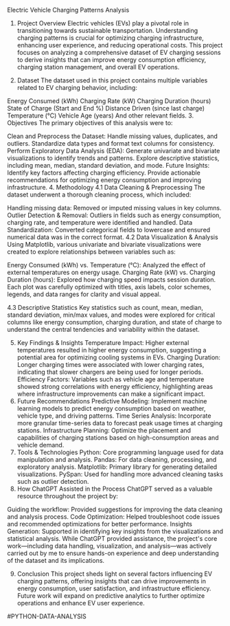 Electric Vehicle Charging Patterns Analysis
1. Project Overview
Electric vehicles (EVs) play a pivotal role in transitioning towards sustainable transportation. Understanding charging patterns is crucial for optimizing charging infrastructure, enhancing user experience, and reducing operational costs. This project focuses on analyzing a comprehensive dataset of EV charging sessions to derive insights that can improve energy consumption efficiency, charging station management, and overall EV operations.

2. Dataset
The dataset used in this project contains multiple variables related to EV charging behavior, including:

Energy Consumed (kWh)
Charging Rate (kW)
Charging Duration (hours)
State of Charge (Start and End %)
Distance Driven (since last charge)
Temperature (°C)
Vehicle Age (years)
And other relevant fields.
3. Objectives
The primary objectives of this analysis were to:

Clean and Preprocess the Dataset:
Handle missing values, duplicates, and outliers.
Standardize data types and format text columns for consistency.
Perform Exploratory Data Analysis (EDA):
Generate univariate and bivariate visualizations to identify trends and patterns.
Explore descriptive statistics, including mean, median, standard deviation, and mode.
Future Insights:
Identify key factors affecting charging efficiency.
Provide actionable recommendations for optimizing energy consumption and improving infrastructure.
4. Methodology
4.1 Data Cleaning & Preprocessing
The dataset underwent a thorough cleaning process, which included:

Handling missing data: Removed or imputed missing values in key columns.
Outlier Detection & Removal: Outliers in fields such as energy consumption, charging rate, and temperature were identified and handled.
Data Standardization: Converted categorical fields to lowercase and ensured numerical data was in the correct format.
4.2 Data Visualization & Analysis
Using Matplotlib, various univariate and bivariate visualizations were created to explore relationships between variables such as:

Energy Consumed (kWh) vs. Temperature (°C): Analyzed the effect of external temperatures on energy usage.
Charging Rate (kW) vs. Charging Duration (hours): Explored how charging speed impacts session duration.
Each plot was carefully optimized with titles, axis labels, color schemes, legends, and data ranges for clarity and visual appeal.

4.3 Descriptive Statistics
Key statistics such as count, mean, median, standard deviation, min/max values, and modes were explored for critical columns like energy consumption, charging duration, and state of charge to understand the central tendencies and variability within the dataset.

5. Key Findings & Insights
Temperature Impact: Higher external temperatures resulted in higher energy consumption, suggesting a potential area for optimizing cooling systems in EVs.
Charging Duration: Longer charging times were associated with lower charging rates, indicating that slower chargers are being used for longer periods.
Efficiency Factors: Variables such as vehicle age and temperature showed strong correlations with energy efficiency, highlighting areas where infrastructure improvements can make a significant impact.
6. Future Recommendations
Predictive Modeling: Implement machine learning models to predict energy consumption based on weather, vehicle type, and driving patterns.
Time Series Analysis: Incorporate more granular time-series data to forecast peak usage times at charging stations.
Infrastructure Planning: Optimize the placement and capabilities of charging stations based on high-consumption areas and vehicle demand.
7. Tools & Technologies
Python: Core programming language used for data manipulation and analysis.
Pandas: For data cleaning, processing, and exploratory analysis.
Matplotlib: Primary library for generating detailed visualizations.
PySpan: Used for handling more advanced cleaning tasks such as outlier detection.
8. How ChatGPT Assisted in the Process
ChatGPT served as a valuable resource throughout the project by:

Guiding the workflow: Provided suggestions for improving the data cleaning and analysis process.
Code Optimization: Helped troubleshoot code issues and recommended optimizations for better performance.
Insights Generation: Supported in identifying key insights from the visualizations and statistical analysis.
While ChatGPT provided assistance, the project's core work—including data handling, visualization, and analysis—was actively carried out by me to ensure hands-on experience and deep understanding of the dataset and its implications.

9. Conclusion
This project sheds light on several factors influencing EV charging patterns, offering insights that can drive improvements in energy consumption, user satisfaction, and infrastructure efficiency. Future work will expand on predictive analytics to further optimize operations and enhance EV user experience.

#PYTHON-DATA-ANALYSIS
